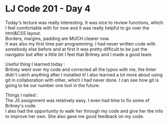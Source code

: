 # LJ Code 201 - Day 4  

Today's lecture was really interesting. It was nice to review functions, which I feel comfortable with for now and it was really helpful to go over the html&CSS layout.  
Borders, margins, padding are MUCH clearer now.  
It was also my first time pair programming. I had never written code with somebody else before and at first it was pretty difficult to be just the navigator but after a little bit I feel that Britney and I made a good team.  

Useful thing I learned today :  
Britney went over my code and corrected all the typos with me, the linter didn't catch anything after I installed it!
I also learned a lot more about using git in collaboration with other, which I had never done. I can see how git is going to be our number one tool in the future.  

Things I nailed :  
The JS assignment was relatively easy. I even had time to fix some of Britney's code.  
I also had the opportunity to walk her through my code and give her the info to improve her own. She also gave me good feedback on my code.  
